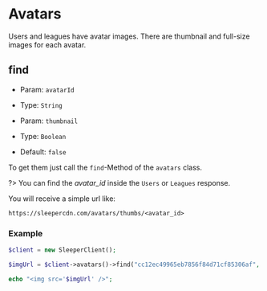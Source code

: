 # Avatars

Users and leagues have avatar images. There are thumbnail and full-size images for each avatar.

## find

- Param: `avatarId`
- Type: `String`

- Param: `thumbnail`
- Type: `Boolean`
- Default: `false`

To get them just call the `find`-Method of the `avatars` class.

?> You can find the *avatar_id* inside the `Users` or `Leagues` response.

You will receive a simple url like:
```
https://sleepercdn.com/avatars/thumbs/<avatar_id>
```

### Example

```php
$client = new SleeperClient();

$imgUrl = $client->avatars()->find("cc12ec49965eb7856f84d71cf85306af", true);

echo "<img src='$imgUrl' />";
```
